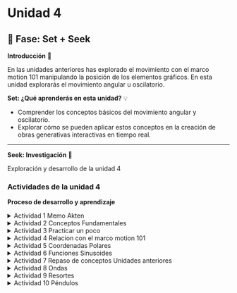 # Unidad 4

## 🔎 Fase: Set + Seek

**Introducción** 📜

En las unidades anteriores has explorado el movimiento con el marco motion 101 manipulando la posición de los elementos gráficos. En esta unidad explorarás el movimiento angular u oscilatorio.

**Set: ¿Qué aprenderás en esta unidad?** 💡

- Comprender los conceptos básicos del movimiento angular y oscilatorio.
- Explorar cómo se pueden aplicar estos conceptos en la creación de obras generativas interactivas en tiempo real.

---

**Seek: Investigación** 🔎

Exploración y desarrollo de la unidad 4

### Actividades de la unidad 4

**Proceso de desarrollo y aprendizaje**

<details>
  <summary>Actividad 1 Memo Akten</summary><br>
  
**Te presente a Memo Akten**
  
En esta actividad te presentaré a [Memo Akten](https://www.memo.tv/), un artista y programador que ha explorado las posibilidades de la inteligencia artificial en la creación de arte. Te voy a presentar una obra de Memo bajo el título sombrilla de [Simple Harmonic Motion](https://www.memo.tv/works/simple-harmonic-motion/).

Solo para los curiosos: dale una mirada a la obra [Superradiance](https://superradiance.net/). Te dejo por aquí un video reciente: SUPERRADIANCE. Chapters 1-2. Short (Performance) version. By Memo Akten & Katie Peyton Hofstadter. [Youtube](https://youtu.be/TkZnkyvGIGY?si=Vb4Jg3BcIWG_Clqa).

</details>

<details>
  <summary>Actividad 2 Conceptos Fundamentales </summary><br>

Analiza las siguientes simulaciones y responde las preguntas.

Te voy a proponer un par de simulaciones para que analices.

Primero mira esta simulación para el [manejo de ángulos](https://editor.p5js.org/juanferfranco/sketches/R1iTVQjzm).

- ¿Qué está pasando en esta simulación? ¿Cuál es la interacción?

  - La interacción consiste en que al presionar cualquier tecla se va a aumentar en 0.1 el angulo de rotacion de las figuras dibujadas desde el centro:
 
    <img src="https://github.com/user-attachments/assets/2ddb8f67-da32-42de-a3b6-baaee69484a6" width="200">

- Nota que en cada frame se está trasladando el origen del sistema de coordenadas al centro de la pantalla. ¿Por qué crees que se hace esto?

  - Esto es porque se esta usando `translate(width/2, height/2)`. Normalmente el origen `(0,0)` está en la esquina superior izquierda del lienzo.
   
    Si no moviéramos el origen, la rotación ocurriría alrededor de esa esquina, lo cual daría un efecto raro (como que los objetos dieran vueltas en la esquina superior izquierda del canvas).

    Con `translate(width/2, height/2)`, el origen del sistema de coordenadas se coloca en el centro del canvas establecido(640x240). Así, la rotación ocurre alrededor del centro, lo que visualmente se siente como un péndulo o un objeto que gira desde el medio.
  
- Cuál es la relación entre el sistema de coordenadas y la función `rotate()`.

  - Ese `angle` se pasa a la función `rotate(angle)`, la cual rota todo el sistema de coordenadas actual, no los objetos por separado.
    
    <img src="https://github.com/user-attachments/assets/e976268b-d65f-4c9f-8611-8952033dde5f" width="300">

    Entonces todo los objetos que se dibujen despues de `rotate(angle)` van a rotar, como el cuadrado se dibuja antes de la funcion no rota.

- Nota esta parte del código:

```js
  line(-50, 0, 50, 0);
  stroke(0);
  strokeWeight(2);
  fill(127);
  circle(50, 0, 16);
  circle(-50, 0, 16);
```

Observa que al dibujar los elementos gráficos parece que se está dibujando en la posición `(0, 0)` del sistema de coordenadas. 

- ¿Por qué crees que se hace esto?

  - Si no existiera la transformación (`translate` y `rotate`), se estarían dibujando a lo largo del eje X con respecto al origen `(0,0)` en la esquina superior izquierda.
 
    Pero en realidad, antes de dibujarlos, se movio el origen con

    ```js
    translate(width/2, height/2);
    ```
    el cual lo posiciona en la mitad del ancho y alto del canvas. Por eso los objetos parecen estar anclados al centro: porque efectivamente sus coordenadas están medidas desde ese nuevo sistema.

- ¿Por qué aunque en cada frame se hace lo mismo, los elementos gráficos rotan?

  - En cada `draw()` se hace exactamente el mismo código de dibujo (línea y círculos).

    Lo que cambia es la transformación aplicada antes de dibujar:

    ```js
    rotate(angle);
    ```
    Como `angle` va aumentando cada vez que se presiona una tecla, el sistema de coordenadas está rotado un poco más en cada frame.
    
    Eso hace que aunque “dibujes lo mismo en (50,0) y (-50,0)”, esas posiciones ya no apuntan en la misma dirección que antes, porque los ejes X-Y están girados.

Ahora analiza una simulación que muestra cómo puedes hacer para que los elementos gráficos de la simulación [apunten en la dirección del movimiento](https://editor.p5js.org/natureofcode/sketches/bZqHGYbRQ).

- Identifica el marco motion 101. ¿Qué es lo que se está haciendo en este marco?

  - El marco Motion 101 en este ejemplo consiste en actualizar la posición con la velocidad y la velocidad con la aceleración.

    La aceleración apunta hacia el mouse, de modo que el objeto se ve atraído hacia él, y el ángulo de la velocidad se usa para orientar el objeto en la dirección en la que realmente se mueve

Observa detenidamente este fragmento de código de la simulación:

```js
  display() {
    let angle = this.velocity.heading();

    stroke(0);
    strokeWeight(2);
    fill(127);
    push();
    rectMode(CENTER);
    translate(this.position.x, this.position.y);
    rotate(angle);
    rect(0, 0, 30, 10);

    pop();
  }
```

- ¿Qué hace la función heading()?

  - La función `heading()` es un método que se aplica a los vectores (en este caso, al vector `this.velocity`). Su propósito es calcular y devolver el ángulo de rotación de ese vector en 2D. Este ángulo se mide en relación con el eje X positivo.
    
    En el contexto de la simulación, `this.velocity.heading()` da la dirección en la que el objeto se está moviendo

- ¿Qué hace la función push() y pop()? Realiza algunos experimentos para entender su funcionamiento.

  - Las funciones `push()` y `pop()` trabajan en pareja para guardar y restaurar el "estado" del lienzo. 
    
    Piensa en `push()` como "guardar una copia de la configuración actual de dibujo" (colores, grosores de línea, transformaciones como translate y rotate). Después de llamar a `push()`, puedes hacer todos los cambios que quieras.

    Cuando llamas a `pop()`, el lienzo "recuerda" y vuelve a la configuración que guardaste con `push()`, descartando todos los cambios que hiciste en medio.

    ```js
      rect(-70, 50, 40, 40); // Cuadrado normal

      push(); // Guardamos el estado actual
      fill(255, 0, 0); // Cambiamos el color a rojo
      translate(10, 50); // Nos movemos a una nueva posición
      rotate(PI / 4); // Rotamos 45 grados
      rect(0, 0, 40, 40); // Dibujamos el cuadrado del centro (en el nuevo origen)
      pop(); // Restauramos el estado original
    
      rect(90, 50, 40, 40); // Este cuadrado no está rotado ni es rojo
    ```

    <img width="300" src="https://github.com/user-attachments/assets/c262a4fd-9701-48c1-8fb0-bbf0755b5848" />

- ¿Qué hace `rectMode(CENTER)`? Realiza algunos experimentos para entender su funcionamiento.

  - `rectMode(CENTER)` cambia la forma en que p5.js interpreta las coordenadas que se le da a la función `rect()`.

    Por defecto, los dos primeros parámetros de `rect(x, y, ancho, alto)` son la esquina superior izquierda del rectángulo.

    Cuando usamos `rectMode(CENTER)`, los dos primeros parámetros (`x` e `y`) se convierten en el centro del rectángulo. Y la razon es porque por defecto el rect se dibuja desde la esquina hacia abajo y la derecha
    
    [Experimento en p5js sketch:](https://editor.p5js.org/DanielZafiro/sketches/TVJoJag0h) y [Video de referencia](https://youtu.be/F7iRdN50jf8)

    <img width="500" src="https://github.com/user-attachments/assets/993af037-252f-4506-9c29-e99809a9ed48" />



- ¿Cuál es la relación entre el ángulo de rotación y el vector de velocidad? Trata de dibujar en un papel el vector de velocidad y cómo se relaciona con el ángulo de rotación y la operación de traslación y rotación.

  - La relación es directa y muy importante para lograr que un objeto "mire" hacia donde se mueve.

    El **vector de velocidad** tiene dos componentes: una magnitud (qué tan rápido se mueve) y una dirección (hacia dónde se mueve). La función `this.velocity.heading()` extrae esa **dirección** y la convierte en un **ángulo de rotación**.

</details>

<details>
  <summary>Actividad 3 Practicar un poco</summary><br>

Ahora es momento de practicar los conceptos anterior. Crea una simulación de un vehículo que puedas conducir por la pantalla utilizando las teclas de flecha: la flecha izquierda acelera el vehículo hacia la izquierda, y la flecha derecha acelera hacia la derecha. El vehículo tendrá forma triangular y debe apuntar en la dirección en la que se está moviendo actualmente.

---

<img width="700" src="https://github.com/user-attachments/assets/41ffa3a3-be8a-4230-ad5a-1a7df99303be">

Esta simulación es una aplicación directa de los conceptos de la unidad

<details>
  <summary>Experimento Sketch.js Simulacion de Vehiculo</summary><br>

1. **Marco Motion 101**: La clase `Vehicle` contiene los tres vectores clave: `position`, `velocity` y `acceleration`.

2. **Fuerzas**: Las teclas de flecha no modifican directamente la posición ni la velocidad. En su lugar, `applyForce()` añade un vector a la `acceleration`. Este es un concepto más realista de la física: las fuerzas causan aceleración. Al reiniciar la aceleración (`this.acceleration.mult(0)`) en cada fotograma, el vehículo solo acelera si se mantienes una tecla presionada.

3. **Orientación y Rotación**: En el método `display()`.

- `let angle = this.velocity.heading() + PI / 2;` es la línea más importante. Extraemos la dirección del movimiento (`this.velocity.heading()`) para saber hacia dónde rotar.

- Usamos `translate(this.position.x, this.position.y)` para mover el origen del sistema de coordenadas a la ubicación del vehículo.

- `rotate(angle)` alinea el lienzo con la dirección del movimiento.

- Finalmente, dibujamos un `triangle()` simple en `(0,0)`. Como todo el sistema de coordenadas ya está movido y rotado, el triángulo aparece en el lugar correcto y apuntando en la dirección correcta. El uso de `push()` y `pop()` asegura que estas transformaciones solo afecten al dibujo de nuestro vehículo.

```js
let vehicle;

function setup() {
  createCanvas(640, 360);
  // Creamos una nueva instancia de la clase Vehicle y la guardamos en la variable
  vehicle = new Vehicle(width / 2, height / 2);
}

function draw() {
  background(220,50);

  // Verificamos si las teclas de flecha están siendo presionadas
  if (keyIsDown(LEFT_ARROW)) {
    let force = createVector(-0.1, 0); // vector de fuerza que apunta a la izquierda
    vehicle.applyForce(force);
  }

  if (keyIsDown(RIGHT_ARROW)) {
    let force = createVector(0.1, 0); // vector de fuerza que apunta a la derecha
    vehicle.applyForce(force);
  }

  vehicle.update(); // lógica del vehículo (movimiento)
  vehicle.checkEdges(); // aparezca por el otro lado si se sale de la pantalla
  vehicle.display(); // Dibujamos el vehículo en su nueva posición y con la rotación correcta

  // Para mostrar la velocidad actual
  // 1. Calculamos la magnitud del vector de velocidad.
  let speedMeter = vehicle.velocity.mag();
  
  // 2. Preparamos el estilo del texto
  fill(0);           // Color negro para el texto
  textSize(16);      // Un tamaño de letra legible
  noStroke();        // El texto se ve mejor sin borde
  
  // 3. Dibujamos el texto y toFixed(2) para redondear el valor a 2 decimales y que no ocupe toda la pantalla.
  text("Velocidad: " + speedMeter.toFixed(2), 260, 150);
}

// --- Clase Vehicle ---
class Vehicle {
  constructor(x, y) {
    // El marco Motion 101: Posición, Velocidad y Aceleración
    this.position = createVector(x, y);
    this.velocity = createVector(0, 0);
    this.acceleration = createVector(0, 0);
    
    // Propiedades adicionales para controlar el comportamiento
    this.r = 6; // Tamaño del vehículo para el triángulo
    this.topspeed = 4; // Límite de velocidad
  }

  // Método para aplicar una fuerza (como la de las teclas)
  applyForce(force) {
    // La fuerza se suma a la aceleración (F=ma, si m=1, F=a)
    this.acceleration.add(force);
  }

  // Método principal que actualiza el estado del vehículo en cada fotograma
  update() {
    // La velocidad cambia por la aceleración
    this.velocity.add(this.acceleration);
    // Limitamos la velocidad para que no vaya infinitamente rápido
    this.velocity.limit(this.topspeed);
    // La posición cambia por la velocidad
    this.position.add(this.velocity);
    // Reiniciamos la aceleración a 0 en cada ciclo para que la fuerza no se acumule
    this.acceleration.mult(0);
  }

  // Método para dibujar el vehículo en el lienzo
  display() {
    // Aquí está la magia que conecta el movimiento con la rotación:
    // 1. Obtenemos el ángulo de la dirección del vector de velocidad.
    // 2. Sumamos PI/2 (90 grados) porque nuestro triángulo lo dibujaremos
    //    apuntando hacia arriba, y queremos que esa sea la dirección "cero".
    let angle = this.velocity.heading() + PI / 2;

    push(); // Guardamos el estado del lienzo
    translate(this.position.x, this.position.y); // 1. Nos movemos al centro del vehículo
    rotate(angle); // 2. Rotamos el lienzo entero a la dirección del movimiento

    // 3. Dibujamos el triángulo en el origen (0,0) del nuevo sistema de coordenadas
    fill(127);
    stroke(0);
    strokeWeight(1);
    // Los puntos del triángulo están definidos relativos a su centro (0,0)
    // - (0, -r*2) es la punta superior
    // - (-r, r) es la esquina inferior izquierda
    // - (r, r) es la esquina inferior derecha
    triangle(0, -this.r * 2, -this.r, this.r, this.r, this.r);

    pop(); // Restauramos el estado del lienzo para no afectar a otros dibujos
  }

  // Método para que el vehículo "envuelva" la pantalla
  checkEdges() {
    if (this.position.x > width + this.r) {
      this.position.x = -this.r;
    } else if (this.position.x < -this.r) {
      this.position.x = width + this.r;
    }

    if (this.position.y > height + this.r) {
      this.position.y = -this.r;
    } else if (this.position.y < -this.r) {
      this.position.y = height + this.r;
    }
  }
}
```
</details>

---

<img width="500" src="https://github.com/user-attachments/assets/4566ae4d-ba36-4fe5-9fef-c8247260d90c">

La diferencia fundamental es que ahora la orientación del vehículo y su dirección de movimiento no son necesariamente la misma cosa.

En el modelo anterior, el vehículo siempre apuntaba en la dirección en que se movía. Ahora, se puede girar el vehículo y luego decidir si se quiere acelerar en esa nueva dirección.

<details>
  <summary>Experimento apartir del ejercicio 3.6 del libro guia</summary><br>

1.  **Separación de Ángulo y Velocidad**: El cambio más importante es la adición de la propiedad `this.angle` en la clase `Vehicle`. Ahora, el vehículo tiene una orientación propia que no depende de hacia dónde se está moviendo.

      * En el método `display()`, la línea `rotate()` ahora usa `this.angle` en lugar de `this.velocity.heading()`. Esto significa que el triángulo apunta hacia donde tú le dices con las flechas.

2.  **Nuevos Controles**:

      * **Giro (`turn`)**: Las flechas izquierda y derecha ya no aplican una fuerza lateral. En su lugar, llaman al nuevo método `vehicle.turn()`, que simplemente suma o resta un pequeño valor al `this.angle`, haciendo que el vehículo gire sobre su propio eje.
      * **Empuje (`thrust`)**: La barra espaciadora llama al método `vehicle.thrust()`. Este método es clave:
          * `p5.Vector.fromAngle(this.angle)` crea un vector que apunta en la misma dirección que el vehículo.
          * Luego, este vector se aplica como una fuerza. El resultado es que el vehículo acelera en la dirección a la que está apuntando su "nariz".

3.  **Fricción/Arrastre**: Añadí `this.velocity.mult(0.99)` en el método `update()`. Esto frena muy ligeramente el vehículo en cada fotograma. Sin esto, una vez que aceleras, el vehículo nunca se detendría (como en el espacio profundo). Esta pequeña fricción hace que el control se sienta más "jugable" y menos rígido.

```js
let vehicle;

function setup() {
  createCanvas(640, 360);
  vehicle = new Vehicle(width / 2, height / 2);
}

function draw() {
  background(220);

  // --- NUEVA LÓGICA DE CONTROLES ---

  // 1. Girar el vehículo
  if (keyIsDown(LEFT_ARROW)) {
    vehicle.turn(-0.05); // Pasamos un valor negativo para girar a la izquierda
  }
  if (keyIsDown(RIGHT_ARROW)) {
    vehicle.turn(0.05);  // Pasamos un valor positivo para girar a la derecha
  }

  // 2. Aplicar empuje (aceleración)
  // El código de la barra espaciadora es 32
  if (keyIsDown(32)) {
    vehicle.thrust();
  }

  // Actualizamos y dibujamos el vehículo
  vehicle.update();
  vehicle.checkEdges();
  vehicle.display();

  // Mantenemos el medidor de velocidad
  let speedMeter = vehicle.velocity.mag();
  fill(0);
  textSize(16);
  noStroke();
  text("Velocidad: " + speedMeter.toFixed(2), 10, 20);
}


// --- Clase Vehicle (con cambios importantes) ---

class Vehicle {
  constructor(x, y) {
    this.position = createVector(x, y);
    this.velocity = createVector(0, 0);
    this.acceleration = createVector(0, 0);
    
    // ¡NUEVO! Añadimos una propiedad para el ángulo y la velocidad de giro
    this.angle = 0; // El ángulo de orientación, independiente de la velocidad
    
    this.r = 6;
    this.topspeed = 6;
  }

  applyForce(force) {
    this.acceleration.add(force);
  }

  // ¡NUEVO! Un método para aplicar empuje (thrust)
  thrust() {
    // Creamos un vector de fuerza a partir del ángulo actual del vehículo
    // p5.Vector.fromAngle() crea un vector unitario (longitud 1) a partir de un ángulo.
    let force = p5.Vector.fromAngle(this.angle);
    // Podemos multiplicar para darle más o menos potencia al empuje
    force.mult(0.1);
    this.applyForce(force);
  }
  
  // ¡NUEVO! Un método para girar
  turn(angle) {
    this.angle += angle;
  }

  update() {
    this.velocity.add(this.acceleration);
    // ¡NUEVO! Añadimos un poco de "fricción" o "arrastre" (damping)
    // para que el vehículo no acelere infinitamente y se sienta más controlable.
    // Multiplicar por un número < 1 en cada frame lo frena lentamente.
    this.velocity.mult(0.99); 
    this.velocity.limit(this.topspeed);
    this.position.add(this.velocity);
    this.acceleration.mult(0);
  }

  display() {
    // ¡CAMBIO CLAVE! La rotación ahora depende de `this.angle`,
    // no de la dirección de la velocidad (this.velocity.heading()).
    
    push();
    translate(this.position.x, this.position.y);
    // Sumamos PI/2 porque nuestro triángulo lo dibujamos "apuntando hacia arriba"
    rotate(this.angle + PI / 2);

    fill(127);
    stroke(0);
    strokeWeight(1);
    triangle(0, -this.r * 2, -this.r, this.r, this.r, this.r);

    pop();
  }

  checkEdges() {
    if (this.position.x > width + this.r) {
      this.position.x = -this.r;
    } else if (this.position.x < -this.r) {
      this.position.x = width + this.r;
    }
    if (this.position.y > height + this.r) {
      this.position.y = -this.r;
    } else if (this.position.y < -this.r) {
      this.position.y = height + this.r;
    }
  }
}
```

</details>

---

<img width="500" src="https://github.com/user-attachments/assets/3ba14821-5ea6-4c00-93e2-cab2f3a732ff">

Este modelo es fundamentalmente diferente a los anteriores. Pasamos de simular un solo punto a simular un **cuerpo rígido con partes móviles**.

<details>
  <summary>Experimento 3 vehiculo motocicleta</summary><br>

1.  **Un Sistema de Dos Puntos**: La motocicleta no tiene una única `position`. En su lugar, se define por las posiciones de `this.rearWheel` y `this.frontWheel`. Todos los demás atributos (como la dirección `heading` y la velocidad `speed`) actúan sobre estos dos puntos.

2.  **La Magia del Giro**: La parte más importante está en la función `update()`:

      * Primero, movemos la rueda delantera. Su dirección de movimiento no es la del chasis, sino la del chasis **más** el ángulo del manubrio (`this.heading + this.steerAngle`). Aquí es donde ocurre el "giro".
      * Luego, la rueda trasera tiene que seguirla. Lo hacemos calculando dónde debería estar para mantener la distancia del `chassisLength` con la nueva posición de la rueda delantera. Esto hace que la parte trasera de la moto sea "arrastrada" por la delantera, creando una curva de giro muy natural.
      * Finalmente, actualizamos el `heading` (la dirección del chasis) para que refleje el nuevo ángulo entre las dos ruedas.

3.  **Visualización Compuesta**: El método `display()` también es más complejo. Ya no basta con un solo `translate` y `rotate`. Dibujamos el chasis y las ruedas en sus posiciones absolutas. Para el manubrio, usamos `push()`, `translate()` y `rotate()` para dibujarlo en la posición de la rueda delantera y con la orientación correcta, demostrando visualmente cómo está girando.


```js
let moto;

function setup() {
  createCanvas(640, 480);
  // Creamos la moto en el centro de la pantalla
  moto = new Motorcycle(width / 2, height / 2);
}

function draw() {
  background(220);

  // --- CONTROLES ---
  // Acelerador con la flecha de arriba
  if (keyIsDown(UP_ARROW)) {
    moto.accelerate(0.1);
  }
  
  // Giro con las flechas izquierda y derecha
  if (keyIsDown(LEFT_ARROW)) {
    moto.steer(-0.05);
  }
  if (keyIsDown(RIGHT_ARROW)) {
    moto.steer(0.05);
  }

  moto.update();
  moto.checkEdges();
  moto.display();
  
  // Información en pantalla
  fill(0);
  noStroke();
  textSize(14);
  text("Usa las flechas para moverte", 10, 20);
  text(`Velocidad: ${moto.speed.toFixed(2)}`, 10, 40);
  text(`Ángulo de giro: ${(degrees(moto.steerAngle)).toFixed(1)}°`, 10, 60);
}


// --- Clase Motorcycle ---

class Motorcycle {
  constructor(x, y) {
    this.chassisLength = 30; // Distancia entre las ruedas
    
    // En lugar de una sola posición, ahora tenemos dos: una para cada rueda
    this.rearWheel = createVector(x - this.chassisLength / 2, y);
    this.frontWheel = createVector(x + this.chassisLength / 2, y);
    
    this.speed = 0; // Velocidad de la moto
    this.heading = 0; // Dirección general de la moto (el ángulo del chasis)
    this.steerAngle = 0; // El ángulo de giro del manubrio
    
    this.maxSteerAngle = PI / 4; // Límite de giro (45 grados)
    this.maxSpeed = 5;
  }

  // --- MÉTODOS DE CONTROL ---
  
  accelerate(amount) {
    this.speed += amount;
    if (this.speed > this.maxSpeed) {
      this.speed = this.maxSpeed;
    }
  }
  
  steer(amount) {
    this.steerAngle += amount;
    // Limitar el ángulo de giro para que no sea irreal
    if (this.steerAngle > this.maxSteerAngle) {
      this.steerAngle = this.maxSteerAngle;
    } else if (this.steerAngle < -this.maxSteerAngle) {
      this.steerAngle = -this.maxSteerAngle;
    }
  }
  
  // --- LÓGICA PRINCIPAL ---

  update() {
    // 1. La rueda delantera se mueve
    // Su dirección es la suma del ángulo del chasis + el ángulo del manubrio
    let frontWheelDirection = this.heading + this.steerAngle;
    let velocity = p5.Vector.fromAngle(frontWheelDirection);
    velocity.mult(this.speed);
    this.frontWheel.add(velocity);

    // 2. La rueda trasera "persigue" a la delantera
    // Calculamos el vector que va de la rueda delantera a la trasera
    let dir = p5.Vector.sub(this.rearWheel, this.frontWheel);
    // Ajustamos la longitud de ese vector para que sea igual a la del chasis
    dir.setMag(this.chassisLength);
    // La nueva posición de la rueda trasera es la de la delantera más ese vector
    this.rearWheel = p5.Vector.add(this.frontWheel, dir);

    // 3. Recalculamos el 'heading' general de la moto
    // Es el ángulo del vector que va de la rueda trasera a la delantera
    this.heading = p5.Vector.sub(this.frontWheel, this.rearWheel).heading();

    // 4. Aplicamos fricción para que la moto se detenga eventualmente
    this.speed *= 0.99; 
    // Y el manubrio tiende a enderezarse
    this.steerAngle *= 0.95; 
  }

  display() {
    // Dibujamos el chasis (el cuerpo de la moto)
    stroke(0);
    strokeWeight(4);
    line(this.rearWheel.x, this.rearWheel.y, this.frontWheel.x, this.frontWheel.y);

    // Dibujamos las ruedas
    strokeWeight(2);
    fill(127);
    circle(this.rearWheel.x, this.rearWheel.y, 16);
    circle(this.frontWheel.x, this.frontWheel.y, 16);
    
    // Dibujamos el "manubrio" para visualizar el giro
    push();
    translate(this.frontWheel.x, this.frontWheel.y);
    // Lo rotamos con la dirección completa de la rueda delantera
    rotate(this.heading + this.steerAngle);
    stroke(255, 0, 0); // Rojo para que se note
    strokeWeight(3);
    line(-10, 0, 10, 0);
    pop();
  }

  checkEdges() {
    if (this.frontWheel.x > width) {
        this.frontWheel.x = 0;
        this.rearWheel.x = 0;
    } else if (this.frontWheel.x < 0) {
        this.frontWheel.x = width;
        this.rearWheel.x = width;
    }
    if (this.frontWheel.y > height) {
        this.frontWheel.y = 0;
        this.rearWheel.y = 0;
    } else if (this.frontWheel.y < 0) {
        this.frontWheel.y = height;
        this.rearWheel.y = height;
    }
  }
}
```

</details>

---

</details>

<details>
  <summary>Actividad 4 Relacion con el marco motion 101</summary><br>

Es momento de retomar lo que has aprendido en las unidades previas e integrarlo con los nuevos conceptos de esta unidad. Observa detenidamente la siguiente simulación: [Motion 101 con fuerzas](https://editor.p5js.org/juanferfranco/sketches/jebkEAUpR)

Identifica motion 101. 

- ¿Qué modificación hay que hacer al motion 101 cuando se quiere agregar fuerzas acumulativas? Trata de recordar por qué es necesario hacer esta modificación.

  -  En el mover.js está el Motion 101:

     ```js
     update() {
        this.velocity.add(this.acceleration);
        this.position.add(this.velocity);
        /*
        this.angleAcceleration = this.acceleration.x / 10.0;
        this.angleVelocity += this.angleAcceleration;
        this.angleVelocity = constrain(this.angleVelocity, -0.1, 0.1);
        this.angle += this.angleVelocity;
        */
        this.acceleration.mult(0);
      }
     ```
     - La aceleración afecta a la velocidad, y la velocidad afecta a la posición en cada fotograma

     - La modificación crucial para manejar fuerzas acumulativas es reiniciar el vector de aceleración a cero al final de cada ciclo de actualización con `this.acceleration.mult(0);`

     **¿Por qué es necesario?**
     
     El `draw()` loop funciona como una serie de "fotogramas" o instantes en el tiempo. En cada fotograma, queremos calcular la **fuerza neta** que actúa sobre el objeto. Esta fuerza neta es la suma de todas las fuerzas individuales (en este caso, solo hay una, la del atractor, pero podrían ser más).
      
     El proceso es así:
      
     1.  **Acumulación**: En el `draw()` loop, llamamos a `movers[i].applyForce(force)`. Este método **suma** la fuerza al vector `this.acceleration`. Si hubiera más fuerzas, las sumaríamos todas aquí.
     2.  **Aplicación**: En `movers[i].update()`, usamos ese vector de aceleración acumulado para modificar la velocidad.
     3.  **Reinicio**: Al final de `update()`, hacemos `this.acceleration.mult(0)`. Esto es vital. Si no lo hiciéramos, la fuerza del fotograma actual se quedaría "pegada" y se sumaría a la fuerza del siguiente fotograma, y del siguiente, causando una aceleración infinita y poco realista. Reiniciar la aceleración nos asegura que en cada nuevo fotograma empezamos el cálculo de fuerzas desde cero.
        

- Identifica dónde está el Attractor en la simulación. 

  - El `Attractor` es el círculo grande, gris y estacionario que se dibuja en el centro del lienzo. Se crea en `sketch.js` con la línea `attractor = new Attractor();`

- Cambia el color de este.

  - para cambiar el color del Attractor en attractor.js:

    ```js
    // Method to display
    display() {
      ellipseMode(CENTER);
      stroke(0);
      if (this.dragging) {
        fill(50);
      } else if (this.rollover) {
        fill(100);
      } else {
        fill(175, 200); // cambiar a fill(255, 150, 0); para naranjado
      }
      ellipse(this.position.x, this.position.y, this.mass * 2);
    }
    ```

Observa que el Attractor tiene dos atributos `this.dragging` y `this.rollover`. Estos atributos no se modifican en el código, pero permitirían mover el attractor con el mouse y cambiar su color cuando el mouse está sobre él. 

- ¿Cómo podrías modificar el código para que esto funcione? considera las funciones que ofrece p5.js para [interactuar con el mouse](https://p5js.org/reference/).

  - Para que `this.dragging` y `this.rollover` funcionen, necesitamos usar las funciones de eventos de mouse de p5.js. La idea es:

    1.  **Detectar Rollover**: En cada `draw()`, debemos comprobar si el mouse está sobre el atractor.
    2.  **Detectar Click**: Cuando se presiona el mouse, debemos comprobar si está sobre el atractor para iniciar el arrastre (`dragging`).
    3.  **Detectar Arrastre**: Mientras el mouse se arrastra, si el arrastre está activo, movemos el atractor.
    4.  **Detectar Liberación**: Cuando se suelta el botón, detenemos el arrastre.

    [Cambios realizados en el ejemplo](https://editor.p5js.org/DanielZafiro/sketches/diqZAWXIV)

    <img width="500" src="https://github.com/user-attachments/assets/bd87b79a-8e1d-4679-9b97-ba4e3c7cb3f4">


</details>

<details>
  <summary>Actividad 5 Coordenadas Polares</summary><br>

Explora otro sistema de coordenadas útil cuando se trabaja con ángulos. Se trata de las coordenadas polares.

Considera esta simulación de [coordenadas polares](https://editor.p5js.org/juanferfranco/sketches/fE5rCtDS1):

Observa de nuevo esta parte del código 

```js
function draw() {
  background(255);
  // Translate the origin point to the center of the screen
  translate(width / 2, height / 2);
  // Convert polar to cartesian
  let x = r * cos(theta); // <--
  let y = r * sin(theta); // <--
  fill(127);
  stroke(0);
  strokeWeight(2);
  line(0, 0, x, y); // <--
  circle(x, y, 48); // <--
  theta += 0.02;
}
```

<img width="200" src="https://github.com/user-attachments/assets/ebe5ee79-6a6d-4012-a23e-2b3e07e7c4b7">


- ¿Cuál es la relación entre `r` y `theta` con las posiciones `x` y `y`? Puedes repasar entonces la definición de coordenadas polares y cómo se convierten a coordenadas cartesianas.

  - La relación es la definición misma de la conversión de coordenadas polares a cartesianas, y se basa en trigonometría básica.
    
    * **Coordenadas Polares (`r`, `θ`):** Describen un punto en el espacio por su **distancia** al origen (`r`, el radio) y su **ángulo** de rotación alrededor de ese origen (`θ`, theta). Es como decir "camina 5 metros en un ángulo de 45 grados".
   
    * **Coordenadas Cartesianas (`x`, `y`):** Describen el mismo punto por su posición en los ejes horizontal (`x`) y vertical (`y`). Es como decir "camina 3.5 metros al este y luego 3.5 metros al norte".
   
      La simulación usa las siguientes fórmulas para convertir de polar a cartesiano:
      
      $$x = r \cdot \cos(\theta)$$
      
      $$y = r \cdot \sin(\theta)$$

      Visualmente, `r` es la hipotenusa de un triángulo rectángulo, y `θ` es el ángulo en el origen. Las coordenadas `x` (cateto adyacente) e `y` (cateto opuesto) se calculan usando las funciones trigonométricas `coseno` y `seno`.

      En el código, `r` es un valor fijo (`height * 0.25`), por lo que la distancia al centro no cambia. Lo que sí cambia es `theta` (`theta += 0.02`), que aumenta un poco en cada fotograma. Esto hace que el punto gire alrededor del centro a una distancia constante, creando un movimiento circular perfecto.


ahora, Modifica la función `draw()` asi:

```js
 function draw() {
  background(255);
  // Translate the origin point to the center of the screen
  translate(width / 2, height / 2);
  let v = p5.Vector.fromAngle(theta); // <--
  fill(127);
  stroke(0);
  strokeWeight(2);
  line(0, 0, x, y);
  circle(v.x, v.y, 48); // <--
  theta += 0.02;
}
```

- ¿Qué ocurre? ¿Por qué?

  - <img width="325" height="279" alt="Arc_cJKkAY6rib" src="https://github.com/user-attachments/assets/86b261f9-2c45-4872-988f-4162ddc53046" />

  
  - error `ReferenceError: x is not defined` ocurre porque en esa primera modificación, el código **elimina** las líneas que creaban las variables `x` e `y`:
    ```js
    // Estas líneas fueron borradas en la primera modificación 
    let x = r * cos(theta);
    let y = r * sin(theta);
    ```
    Y las reemplazamos con:
    ```js
    let v = p5.Vector.fromAngle(theta);
    ```
    Como las variables `x` e `y` ya no existen, cuando el programa llega a la instrucción `line(0, 0, x, y);` se detiene y dice "No sé qué son ni 'x' ni 'y'".

    
Ahora realiza esta modificación:

```js
 function draw() {
  background(255);
  // Translate the origin point to the center of the screen
  translate(width / 2, height / 2);
  let v = p5.Vector.fromAngle(theta,r); // <--
  fill(127);
  stroke(0);
  strokeWeight(2);
  line(0, 0, v.x, v.y); // <--
  circle(v.x, v.y, 48); // <--
  theta += 0.02;
}
```

<img width="200" src="https://github.com/user-attachments/assets/7ad80d84-d499-4e52-bd32-78dba6dcf389">


- ¿Qué ocurre aquí? ¿Por qué?

  - La simulación se comporta **exactamente igual que la versión original**. El círculo vuelve a trazar su órbita grande alrededor del centro del lienzo.
    
    La nueva línea clave es:

    `let v = p5.Vector.fromAngle(theta, r);`

    Esta es la versión de la función con dos argumentos. Lo que hace es:

    1.  Crea un vector apuntando en la dirección del ángulo `theta`.
    2.  Establece la magnitud (longitud) de ese vector para que sea igual al segundo argumento, `r`.
   
    Esto es, en efecto, un **atajo muy conveniente** que p5.js nos ofrece para hacer la conversión de polar a cartesiano. Esta única línea de código es matemáticamente equivalente a las dos líneas originales:

    ```js
    // Esto:
    let v = p5.Vector.fromAngle(theta, r);
    
    // Es funcionalmente lo mismo que esto:
    let x = r * cos(theta);
    let y = r * sin(theta);
    // (donde v.x sería igual a x, y v.y sería igual a y)
    ```
    
    Como ahora las funciones `line()` y `circle()` usan `v.x` y `v.y`, que contienen los mismos valores que las variables `x` e `y` originales, el resultado visual es idéntico.

    Este ejercicio demuestra una forma más moderna y orientada a objetos (usando vectores) de lograr el mismo objetivo.

</details>

<details>
  <summary>Actividad 6 Funciones Sinusoides</summary><br>

Repasa la función sinusoide [aquí](https://es.wikipedia.org/wiki/Sinusoide).

- Recuerda estos conceptos: velocidad angular, frecuencia, periodo, amplitud y fase.

Conceptos Fundamentales de la Sinusoide

Antes de construir la simulación, es crucial tener claros los conceptos. Pensemos en un punto que se mueve en un círculo. La función seno describe la posición *vertical* de ese punto a lo largo del tiempo.

  * **Amplitud:** Es la distancia máxima que la onda alcanza desde su punto central o de equilibrio. En términos simples, es la **"altura" de la onda**.

    * Si un péndulo se mueve 10 cm a cada lado de su centro, su amplitud es 10 cm. En la fórmula $y = A \\cdot \\sin(x)$, la amplitud es $A$.

  * **Periodo ($T$):** Es el **tiempo** que tarda la onda en completar un ciclo completo antes de empezar a repetirse.
  
    * Si una ola en el mar tarda 5 segundos en subir, bajar y volver al punto inicial, su periodo es de 5 segundos.

    * En p5.js, el "tiempo" a menudo se mide en `frameCount`, por lo que el periodo sería el número de fotogramas que tarda una oscilación.

  * **Frecuencia ($f$):** Es la inversa del periodo ($f = 1/T$). Representa **cuántos ciclos completos** ocurren en una unidad de tiempo. Si el periodo es de 120 fotogramas, la frecuencia es de 1/120 ciclos por fotograma.

    * Una frecuencia alta significa oscilaciones rápidas; una frecuencia baja significa oscilaciones lentas.

  * **Velocidad Angular ($\\omega$ omega):** Es la velocidad con la que cambia el ángulo, medida en radianes por unidad de tiempo.

    * Un ciclo completo corresponde a una vuelta completa, que son $2\\pi$ radianes (`TWO_PI` en p5.js).

    * La relación con el periodo es directa: para recorrer $2\\pi$ radianes en un tiempo $T$, la velocidad angular debe ser $\\omega = 2\\pi / T$. Este es el valor que multiplica al tiempo dentro de la función seno.

    En el código del ejemplo de abajo de ideas que nos da el profe jugando solo con la fase, `(TWO_PI * frameCount) / period` representa `ω * tiempo`.

  * **Fase ($\\phi$ phi):** Es el **desplazamiento inicial** de la onda en el tiempo $t=0$.

    * En términos visuales, la fase desplaza la onda horizontalmente.

    * Un desfase de $\\pi/2$ (90 grados) convierte una función seno en una función coseno.

    En el código del ejemplo de abajo de ideas que nos da el profe jugando solo con la fase, al presionar una tecla, se modifica la fase de la segunda bola, haciendo que su ciclo ya no esté sincronizado con el de la primera.


- Realiza una simulación en la que puedas modificar estos parámetros y observar cómo se comporta la función sinusoide.


  - <details>
      <summary>sketch.js codigo</summary><br>
      
    ```js
    // Sliders para controlar los parámetros de la onda
    let ampSlider, periodSlider, phaseSlider;
    
    // Párrafos para mostrar los valores
    let ampLabel, periodLabel, phaseLabel;
    
    function setup() {
      createCanvas(640, 480);
      
      // --- Crear Sliders ---
      // createSlider(min, max, valorInicial, paso);
      
      // Slider para la Amplitud
      ampSlider = createSlider(0, height / 2, 45, 1);
      ampSlider.position(20, 20);
      createP('Amplitud').position(180, 5); // Etiqueta
      
      // Slider para el Periodo
      periodSlider = createSlider(10, 600, 50, 1);
      periodSlider.position(20, 50);
      createP('Periodo').position(180, 35); // Etiqueta
      
      // Slider para la Fase
      phaseSlider = createSlider(0, TWO_PI, 0, 0.01);
      phaseSlider.position(20, 80);
      createP('Fase').position(180, 65); // Etiqueta
    }
    
    function draw() {
      background(255);
      
      // --- Leer los valores de los sliders en cada fotograma ---
      let amplitude = ampSlider.value();
      let period = periodSlider.value();
      let phase = phaseSlider.value();
      
      // Mostrar los valores actuales de los sliders
      fill(0);
      noStroke();
      text(amplitude, 24 + ampSlider.width, 35);
      text(period, 24 + periodSlider.width, 65);
      text(phase.toFixed(2), 24 + phaseSlider.width, 95);
    
      // --- Dibujar la Onda ---
      // Movemos el origen al centro vertical para que la onda oscile alrededor de una línea central
      translate(0, height / 2);
    
      noFill();
      stroke(0);
      strokeWeight(2);
      
      beginShape();
      // Recorremos el lienzo horizontalmente
      for (let x = 0; x <= width; x++) {
        // Calculamos la velocidad angular a partir del periodo
        let angularVelocity = TWO_PI / period;
        
        // Calculamos el ángulo basado en la posición x.
        // Esto es un poco diferente al 'frameCount', nos permite dibujar la onda completa estática.
        let angle = angularVelocity * x;
        
        // La fórmula completa de la sinusoide
        let y = amplitude * sin(angle + phase);
        
        // Añadimos el punto a la forma de la onda
        vertex(x, y);
      }
      endShape();
      
      // --- Dibujar el Oscilador (la bolita) ---
      // La bolita sí se moverá con el tiempo (frameCount)
      
      let timeAngle = (TWO_PI / period) * frameCount;
      let oscillatorY = amplitude * sin(timeAngle + phase);
      
      stroke(255, 0, 0);
      fill(255, 0, 0, 150);
      // Dibujamos una línea desde el centro hasta la bolita
      line(width / 2, 0, width / 2, oscillatorY);
      // Dibujamos la bolita
      circle(width / 2, oscillatorY, 32);
    }
    ```
    </details>

  - [Link al sketch.js en p5js](https://editor.p5js.org/DanielZafiro/sketches/O2ax-d6hv)

  - <img width="500" src="https://github.com/user-attachments/assets/70c7a1ac-0892-4973-a88f-b0884c423078">

Por ejemplo, te doy ideas, si juego solo con la fase, mira [este ejemplo](https://editor.p5js.org/juanferfranco/sketches/201gcBvjy).

<img width="500" src="https://github.com/user-attachments/assets/0fbb2120-6f15-4673-a95e-716903632b43">


</details>

<details>
  <summary>Actividad 7 Repaso de conceptos Unidades anteriores</summary><br>

Aplica conceptos de la unidades anteriores tomando como base [esta](https://editor.p5js.org/natureofcode/sketches/b3HpgJa6F) simulación. La idea es que la modifiques incluyendo un concepto de la unidad 1 (aleatoriedad, distinta a random) y la unidad 3 (fuerzas).

<img width="500" src="https://github.com/user-attachments/assets/624cfd85-98c0-4b34-a68f-ea529ecc5a20">

[Link al sketch en p5js](https://editor.p5js.org/DanielZafiro/sketches/hn4Z-sqoX)

**"Ramitas"** lo llame y se dio accidentalmente, este comportamiento visual se asemeja al de las hojas de los arboles cuando estan siendo sometidos a rafagas de viento, incluso el click del mouse que genera atraccion al dar click replica un viendo fuerte muy direccionado, lo que me permitio modelarlo y cambiarle la estetica, entonces en cada iteracion se crean "ramitas con hojas nuevas" y sometido vientos aleatorio disfrazado de ruido perlin...

**Conceptos Clave Aplicados**

* **Fuerzas (Unidad 2):** Se implementó un sistema de fuerzas acumulativas. La posición final de cada bola(hoja) es el resultado de la suma de la **fuerza de resorte** (que la jala hacia su órbita) y las **fuerzas externas** (como la atracción del mouse).
* **Ruido Perlin (Unidad 0):** Se utilizó `noise()` para modular un parámetro a lo largo del tiempo (`angleVelocity`), logrando un comportamiento no repetitivo y de apariencia natural.
* **Vectores:** Fueron la herramienta fundamental para manejar posiciones, velocidades, fuerzas, y para calcular la dirección del movimiento (`.heading()`) y las fuerzas de atracción y resorte (`p5.Vector.sub`).
* **Oscilación y Transformaciones (Unidad 4):** Se combinó el movimiento oscilatorio trigonométrico (`sin()`) y se utilizaron las transformaciones `translate()` y `rotate()` para dar orientación dinámica a los objetos.

<details>
  <summary>Proceso de desarrollo de "Ramitas"</summary><br>

**Introducción y Objetivo**

El propósito de esta actividad fue tomar una simulación existente de osciladores y enriquecerla aplicando conceptos de unidades anteriores del libro "The Nature of Code". El punto de partida fue una animación con múltiples osciladores cuyo movimiento, aunque variado en su inicio, era repetitivo y estaba permanentemente anclado al centro del lienzo.

El reto consistía en integrar dos conceptos clave:
1.  **Unidad 0 (Randomness):** Aplicar una forma de aleatoriedad no repetitiva, como el Ruido Perlin, para dar un comportamiento más orgánico.
2.  **Unidad 2 (Forces):** Incorporar un sistema de fuerzas para que los osciladores pudieran interactuar con su entorno de manera dinámica.

**Proceso de Desarrollo y Evolución del Prototipo**

El desarrollo no fue lineal, sino un proceso de iteración y refinamiento para llegar a un resultado que fuera funcional y visualmente interesante.

**1. Primer Intento: Integrando Fuerzas con Motion 101**

Inicialmente, modifiqué la clase `Oscillator` para que cada objeto tuviera su propio sistema de movimiento basado en física (posición, velocidad y aceleración). Esto permitió aplicarles fuerzas. Sin embargo, este primer enfoque presentó dos problemas:
* Los osciladores, al ser empujados por fuerzas como un "viento" constante, se salían del lienzo y se perdían de vista.
* Se perdió la sensación de "anclaje", que era una característica visualmente atractiva del sistema original, donde parecía que los objetos estaban conectados a un punto central.

**2. Refinamiento del Modelo: El Ancla Elástica**

A raíz de los problemas del primer intento, decidí refactorizar el modelo por completo para combinar lo mejor de ambos mundos. La nueva idea fue crear un sistema de **ancla elástica**:

* **Ancla Fija:** Cada oscilador tiene ahora una propiedad `.anchor`, un punto fijo en el lienzo al que siempre está conectado. Esto soluciona el problema de que los objetos se escapen.
* **Conexión Elástica (Fuerza de Resorte):** La bola del oscilador ya no está rígidamente en su órbita, sino que es atraída hacia ella por una **fuerza de resorte**. Esto significa que puede ser desplazada de su trayectoria por fuerzas externas.
* **Fuerzas Externas:** Las fuerzas, como la atracción del mouse, ahora se aplican a la bola, tirando de ella y "estirando" su conexión elástica con el ancla. Al soltar la fuerza, la bola regresa a su órbita de forma natural.

Este modelo resultó mucho más robusto y visualmente satisfactorio.

**3. Integración de Ruido Perlin para un Movimiento Orgánico**

Una vez establecido el sistema de anclaje elástico, procedí a integrar el concepto de la Unidad 0. Para evitar que el patrón de oscilación fuera mecánico y predecible, utilicé la función `noise()` de p5.js para controlar la `angleVelocity` (velocidad angular) de cada oscilador. Al darle a cada objeto un punto de partida único en el espacio del ruido y avanzarlo lentamente en cada fotograma, su velocidad de giro ahora varía de forma suave e impredecible, dando la impresión de un movimiento más "vivo" y natural.

**4. Mejora Visual: Orientación con Triángulos**

Como paso final, y para aplicar directamente los conceptos de orientación de la Unidad 4, reemplacé la bola circular de cada oscilador por un triángulo. El método `show()` fue modificado para:
1.  Trasladar el origen a la posición actual de la bola (`translate()`).
2.  Obtener el ángulo de su vector de velocidad (`this.velocity.heading()`).
3.  Rotar el lienzo a ese ángulo (`rotate()`).
4.  Dibujar el triángulo, que ahora apunta dinámicamente en la dirección en que se mueve, como si fuera una pequeña hoja de arbol o nave o una criatura nadando.

</details>

---

</details>

<details>
  <summary>Actividad 8 Ondas</summary><br>

<img width="500" src="https://github.com/user-attachments/assets/d981ebbf-3749-4a1d-bcd1-285dbb3f4e8f" />


Vas a observar [este](https://editor.p5js.org/natureofcode/sketches/CQ19Yw0iT) código que simula una onda.

El reto es que hagas que se esta onda se mueva como una ola.

<img width="500" src="https://github.com/user-attachments/assets/a310abd8-7837-48f3-840d-d67d9a72aea0">

[Link al sketch en p5js](https://editor.p5js.org/DanielZafiro/sketches/Ag9VUtkCS)


**Análisis del Código Inicial y el Reto**

La actividad comenzó con un fragmento de código que dibujaba una serie de círculos dispuestos en una perfecta curva sinusoidal. El objetivo era tomar esta imagen estática y darle vida, haciendo que se "mueva como una ola".

Al analizar el código inicial, el problema fundamental era evidente: toda la lógica de dibujo se encontraba dentro de la función `setup()`. Dado que `setup()` se ejecuta una única vez al iniciar el programa, el resultado era una "fotografía" de una onda, en lugar de una animación continua.

El reto, por lo tanto, era transformar esta lógica de dibujo estático en un sistema dinámico que se actualizara en cada fotograma.

---

**Proceso de Implementación y Solución**

Para lograr el efecto de una ola en movimiento, realicé los siguientes cambios conceptuales y técnicos:

**1. Transición de `setup()` a `draw()`:**
El primer paso y el más crucial fue trasladar el bucle `for` que dibuja los círculos desde `setup()` a la función `draw()`. Para que esto funcionara como una animación, fue necesario añadir `background()` al inicio de `draw()`, asegurando que el lienzo se limpiara en cada fotograma y evitando que las ondas se dibujaran unas sobre otras.

**2. Creación del Movimiento con una Fase Variable (`startAngle`):**
Simplemente mover el bucle a `draw()` no era suficiente. Se necesitaba una forma de hacer que la onda se desplazara en cada fotograma. Para ello, introduje una nueva variable global llamada `startAngle`.

Esta variable actúa como la **fase** o el punto de partida de la onda. En cada ciclo de `draw()`, `startAngle` se incrementa en una pequeña cantidad (controlada por una variable `speed`). La variable `angle` utilizada dentro del bucle `for` se inicializa con este `startAngle` en constante cambio. El resultado es que la onda completa se redibuja en cada fotograma, pero ligeramente desplazada respecto al anterior, creando una fluida ilusión de movimiento.

**3. Clarificación de Conceptos: `angleFreq` vs. `speed`**
Durante el proceso, surgió una pregunta importante sobre la terminología. La simulación final utiliza dos variables para controlar el cambio de ángulo:

* **`speed` (Velocidad Angular Temporal):** Controla el incremento de `startAngle` en cada fotograma. Define qué tan rápido se **mueve** la ola a través del lienzo (su cambio en el **tiempo**).
* **`angleFreq` (Frecuencia Angular Espacial):** Controla el incremento de `angle` para cada círculo a lo largo del eje X. Define qué tan "apretada" o "estirada" es la forma de la onda (su cambio en el **espacio**).

Hacer esta distinción y renombrar la variable original de `angleVelocity` a `angleFreq` fue un paso clave para clarificar la intención del código y entender mejor la física de la simulación de ondas.

---

</details>

<details>
  <summary>Actividad 9 Resortes</summary><br>

Modifica [esta](https://editor.p5js.org/natureofcode/sketches/HZOUeCe9p) simulación para crear un sistema de dos resortes conectados en serie.

<img width="300" src="https://github.com/user-attachments/assets/94096128-d159-402b-a580-7d26bd99daa6"><br>

Antes que nada es importante cual es la solicitud de la actividad:

Conectar resortes **"en serie"** significa unirlos uno después del otro, de extremo a extremo, como los eslabones de una cadena.

Imagina el sistema que tienes ahora:

  * Un punto de anclaje fijo (el "techo").
  * Un resorte que cuelga de ese anclaje.
  * Un objeto (`Bob`) que cuelga del final del resorte.

Ahora, para un sistema **en serie**, la estructura se convierte en una cadena más larga:

1.  Sigues teniendo el **punto de anclaje fijo** en la parte superior.
2.  El **Primer Resorte** cuelga de ese anclaje.
3.  El final del primer resorte **NO** se conecta directamente al `Bob` final. En su lugar, se conecta a un **Punto de Conexión** intermedio. Este punto de conexión actuará como un "bob" más pequeño y ligero.
4.  El **Segundo Resorte** se conecta a este punto de conexión intermedio.
5.  Finalmente, el **`Bob` final** (el que puedes arrastrar) cuelga del extremo del segundo resorte.

Un diagrama simple se vería así:

```
      O      <-- Punto de Anclaje Fijo (el techo, la posición de spring1)
      |
    \/\/\/     <-- Resorte 1 (spring1)
      |
      o      <-- Punto de Conexión (un nuevo "bob1" más ligero)
      |
    \/\/\/     <-- Resorte 2 (spring2)
      |
      O      <-- Bob Final (el "bob2" que puedes arrastrar)
```

**¿Cómo funciona la física?**

  * El **Punto de Conexión** (el `bob1` del medio) sentirá **dos** fuerzas de resorte: la del resorte de arriba tirando de él hacia arriba, y la del resorte de abajo tirando de él hacia abajo. Además de la gravedad.
  * El **Bob Final** (`bob2`) solo sentirá **una** fuerza de resorte: la del `spring2` que está justo encima de él, además de la gravedad.
  * El `Resorte 2` no estará conectado a un punto fijo. Su "ancla" será la posición del `Punto de Conexión` (`bob1`), por lo que su ancla se moverá. **Este es un cambio importante que habrá que considerar en el código.**

---

<details>
  <summary>Dato Curioso del origen del "Bob"</summary><br>

"Bob" es el término técnico estándar en inglés que se usa en física para describir la masa o el peso que cuelga al final de un péndulo.

En los diagramas de física de habla inglesa, la bola que oscila al final de la cuerda de un péndulo se llama tradicionalmente "**pendulum bob**". En español, a veces se le llama "lenteja" del péndulo.

La razón por la que se le llamó "bob" al péndulo en primer lugar es por el verbo en inglés "to bob". Este verbo significa "moverse arriba y abajo de forma rápida y repetitiva".

Piensa en cosas como:

- Un barco "bobbing" en las olas (oscilando arriba y abajo).

- Un "bobber" de pesca (un flotador o boya) que sube y baja cuando un pez pica.

- Una persona haciendo una reverencia rápida ("bobbing" su cabeza).

El nombre describe perfectamente la acción que realiza el objeto: oscilar. Así que, literalmente, el objeto se llama por el movimiento que hace.

</details>

---

En el código original en el spring.js , el método `connect()` calcula la fuerza y la aplica directamente al `Bob`. Esto nos limita, porque no podemos obtener esa fuerza para aplicarla en la dirección opuesta al otro objeto (como dicta la Tercera Ley de Newton).

Vamos a cambiar `connect()` para que solo **calcule y devuelva** la fuerza. La aplicación de las fuerzas la manejaremos en el `sketch.js`, que nos dará control total.

<img width="300" src="https://github.com/user-attachments/assets/6d8186c4-1be8-4b16-8f32-e1310565b6b1">




**¿Qué logramos con estos cambios?**

1.  **Estructura en Cadena:** El `setup` ahora crea los 4 objetos y los posiciona en una cadena vertical.
2.  **Ancla Móvil:** La línea `spring2.anchor.set(bob1.position.x, bob1.position.y);` es la clave para que el segundo resorte siga al primero.
3.  **Física Correcta:** En el `draw`, `bob1` (el del medio) es afectado por la gravedad, la fuerza del resorte 1 (hacia arriba) y la fuerza opuesta del resorte 2 (hacia abajo). `bob2` (el final) es afectado por la gravedad y la fuerza del resorte 2.
4.  **Interactividad:** Puedes hacer clic y arrastrar el `bob` inferior (`bob2`) y verás cómo todo el sistema reacciona en cadena, un efecto mucho más complejo y orgánico que con un solo resorte.

</details>



<details>
  <summary>Actividad 10 Péndulos</summary><br>

Modifica [esta](https://editor.p5js.org/natureofcode/sketches/MQZWruTlD) simulación para crear un sistema de dos péndulos conectados en serie.

</details>

  
</details>








